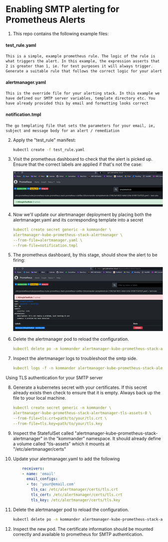 # Enabling SMTP alerting for Prometheus Alerts

1. This repo contains the following example files:

#### test_rule.yaml

    This is a simple, example prometheus rule. The logic of the rule is what triggers the alert. In this example, the expression asserts that 2 is greater than 1, ie. for test purposes it will always trigger. Generate a suitable rule that follows the correct logic for your alert

#### alertmanager.yaml

    This is the override file for your alerting stack. In this example we have defined our SMTP server variables, template directory etc. You have already provided this by email and formatting looks correct

#### notification.tmpl

    The go templating file that sets the parameters for your email, ie, subject and message body for an alert / remediation

2. Apply the "test_rule" manifest:

    ```bash
    kubectl create -f test_rule.yaml
    ```

3. Visit the prometheus dashboard to check that the alert is picked up. Ensure that the correct labels are applied if that's not the case:

    ![prometheus](assets/prometheus.png)

4. Now we'll update our alertmanager deployment by placing both the alertmanager.yaml and its corresponding template into a secret

    ```yaml
    kubectl create secret generic -n kommander \
    alertmanager-kube-prometheus-stack-alertmanager \
    --from-file=alertmanager.yaml \
    --from-file=notification.tmpl
    ```

5. The prometheus dashboard, by this stage, should show the alert to be firing:

    ![firing](assets/prometh_firing.png)

6. Delete the alertmanager pod to reload the configuration.

    ```yaml
    kubectl delete po -n kommander alertmanager-kube-prometheus-stack-alertmanager-0
    ```

7. Inspect the alertmanager logs to troubleshoot the smtp side.

    ```yaml
    kubectl logs -f -n kommander alertmanager-kube-prometheus-stack-alertmanager-0
    ```

Using TLS authentication for your SMTP server

8. Generate a kubernetes secret with your certificates. If this secret already exists then check to ensure that it is empty. Always back up the file to your local machine.

    ```yaml
    kubectl create secret generic -n kommander \
    alertmanager-kube-prometheus-stack-alertmanager-tls-assets-0 \
    --from-file=tls.crt=path/to/your/tls.crt \
    --from-file=tls.key=path/to/your/tls.key
    ```

9. Inspect the StatefulSet called "alertmanager-kube-prometheus-stack-alertmanager" in the "kommander" namespace. It should already define a volume called "tls-assets" which it mounts at "/etc/alertmanager/certs"

10. Update your alertmanager.yaml to add the following

    ```yaml
        receivers:
        - name: 'email'
          email_configs:
          - to: 'your@email.com'
            tls_ca: /etc/alertmanager/certs/tls.crt
            tls_cert: /etc/alertmanager/certs/tls.crt
            tls_key: /etc/alertmanager/certs/tls.key
    ```

11. Delete the alertmanager pod to reload the configuration.

    ```bash
    kubectl delete po -n kommander alertmanager-kube-prometheus-stack-alertmanager-0
    ```

12. Inspect the new pod. The certificate information should be mounted correctly and available to prometheus for SMTP authentication.
